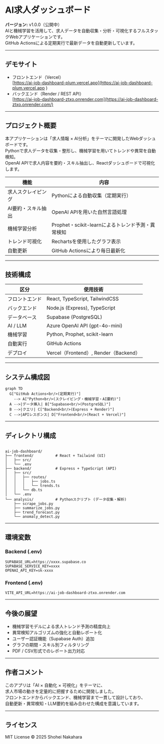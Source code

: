 # AI求人ダッシュボード

**バージョン:** v1.0.0（公開中）  
AIと機械学習を活用して、求人データを自動収集・分析・可視化するフルスタックWebアプリケーションです。  
GitHub Actionsによる定期実行で最新データを自動更新しています。

---

## デモサイト

- フロントエンド（Vercel）  
  [https://ai-job-dashboard-plum.vercel.app](https://ai-job-dashboard-plum.vercel.app ) 
- バックエンド（Render / REST API）  
  [https://ai-job-dashboard-ztxo.onrender.com](https://ai-job-dashboard-ztxo.onrender.com/)

---

## プロジェクト概要

本アプリケーションは「求人情報 × AI分析」をテーマに開発したWebダッシュボードです。  
Pythonで求人データを収集・整形し、機械学習を用いてトレンドや異常を自動検知。  
OpenAI APIで求人内容を要約・スキル抽出し、Reactダッシュボードで可視化します。

| 機能 | 内容 |
|------|------|
| 求人スクレイピング | Pythonによる自動収集（定期実行） |
| AI要約・スキル抽出 | OpenAI APIを用いた自然言語処理 |
| 機械学習分析 | Prophet・scikit-learnによるトレンド予測・異常検知 |
| トレンド可視化 | Rechartsを使用したグラフ表示 |
| 自動更新 | GitHub Actionsにより毎日最新化 |

---

## 技術構成

| 区分 | 使用技術 |
|------|-----------|
| フロントエンド | React, TypeScript, TailwindCSS |
| バックエンド | Node.js (Express), TypeScript |
| データベース | Supabase (PostgreSQL) |
| AI / LLM | Azure OpenAI API (gpt-4o-mini) |
| 機械学習 | Python, Prophet, scikit-learn |
| 自動実行 | GitHub Actions |
| デプロイ | Vercel（Frontend）, Render（Backend） |

---

## システム構成図

```mermaid
graph TD
  G["GitHub Actions<br/>(定期実行)"]
    --> A["Python<br/>(スクレイピング・機械学習・AI要約)"]
  A -->|データ挿入| B["Supabase<br/>(PostgreSQL)"]
  B -->|クエリ| C["Backend<br/>(Express + Render)"]
  C -->|APIレスポンス| D["Frontend<br/>(React + Vercel)"]
```

---

## ディレクトリ構成

<pre><code>
ai-job-dashboard/
├── frontend/          # React + Tailwind (UI)
│   ├── src/
│   └── .env
├── backend/           # Express + TypeScript (API)
│   ├── src/
│   │   ├── routes/
│   │   │   ├── jobs.ts
│   │   │   └── trends.ts
│   │   └── db.ts
│   └── .env
└── analysis/          # Pythonスクリプト (データ収集・解析)
    ├── scrape_jobs.py
    ├── summarize_jobs.py
    ├── trend_forecast.py
    └── anomaly_detect.py
</code></pre>

---

## 環境変数

### Backend (.env)
```
SUPABASE_URL=https://xxxx.supabase.co
SUPABASE_SERVICE_KEY=xxxx
OPENAI_API_KEY=sk-xxxx
```

### Frontend (.env)
```
VITE_API_URL=https://ai-job-dashboard-ztxo.onrender.com
```

---

## 今後の展望

- 機械学習モデルによる求人トレンド予測の精度向上  
- 異常検知アルゴリズムの強化と自動レポート化  
- ユーザー認証機能（Supabase Auth）追加  
- グラフの期間・スキル別フィルタリング  
- PDF / CSV形式でのレポート出力対応  

---

## 作者コメント

このアプリは「AI × 自動化 × 可視化」をテーマに、  
求人市場の動きを定量的に把握するために開発しました。  
フロントエンドからバックエンド、機械学習まで一貫して設計しており、  
自動更新・異常検知・LLM要約を組み合わせた構成を意識しています。

---

## ライセンス

MIT License © 2025 Shohei Nakahara
